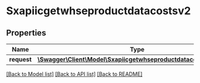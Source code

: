 # Sxapiicgetwhseproductdatacostsv2

## Properties
Name | Type | Description | Notes
------------ | ------------- | ------------- | -------------
**request** | [**\Swagger\Client\Model\Sxapiicgetwhseproductdatacostsv2Request**](Sxapiicgetwhseproductdatacostsv2Request.md) |  | [optional] 

[[Back to Model list]](../README.md#documentation-for-models) [[Back to API list]](../README.md#documentation-for-api-endpoints) [[Back to README]](../README.md)


